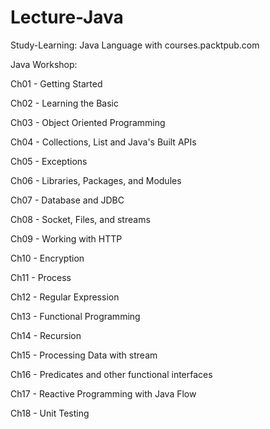 # Lecture-Java
Study-Learning: Java Language with courses.packtpub.com

Java Workshop:

Ch01 - Getting Started

Ch02 - Learning the Basic

Ch03 - Object Oriented Programming

Ch04 - Collections, List and Java's Built APIs

Ch05 - Exceptions

Ch06 - Libraries, Packages, and Modules

Ch07 - Database and JDBC

Ch08 - Socket, Files, and streams

Ch09 - Working with HTTP

Ch10 - Encryption

Ch11 - Process

Ch12 - Regular Expression

Ch13 - Functional Programming

Ch14 - Recursion

Ch15 - Processing Data with stream

Ch16 - Predicates and other functional interfaces

Ch17 - Reactive Programming with Java Flow

Ch18 - Unit Testing
